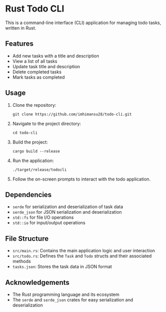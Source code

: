 # Rust Todo CLI

This is a command-line interface (CLI) application for managing todo tasks, written in Rust.

## Features

- Add new tasks with a title and description
- View a list of all tasks
- Update task title and description
- Delete completed tasks
- Mark tasks as completed

## Usage

1. Clone the repository:

   ```
   git clone https://github.com/imhimansu28/todo-cli.git
   ```

2. Navigate to the project directory:

   ```
   cd todo-cli
   ```

3. Build the project:

   ```
   cargo build --release
   ```

4. Run the application:

   ```
   ./target/release/todocli
   ```

5. Follow the on-screen prompts to interact with the todo application.

## Dependencies

- `serde` for serialization and deserialization of task data
- `serde_json` for JSON serialization and deserialization
- `std::fs` for file I/O operations
- `std::io` for input/output operations

## File Structure

- `src/main.rs`: Contains the main application logic and user interaction
- `src/todo.rs`: Defines the `Task` and `Todo` structs and their associated methods
- `tasks.json`: Stores the task data in JSON format

## Acknowledgements

- The Rust programming language and its ecosystem
- The `serde` and `serde_json` crates for easy serialization and deserialization
